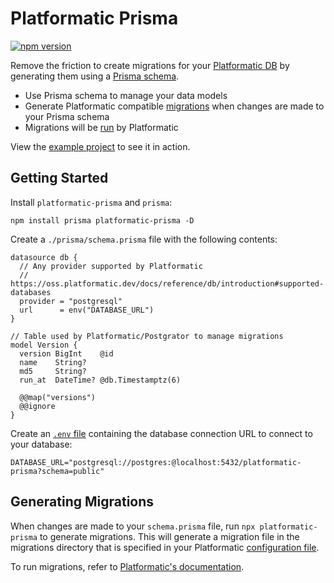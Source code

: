 # Platformatic Prisma

[![npm version](https://badge.fury.io/js/platformatic-prisma.svg)](https://www.npmjs.com/package/platformatic-prisma)

Remove the friction to create migrations for your [Platformatic DB](https://oss.platformatic.dev/docs/reference/db/introduction) by generating them using a [Prisma schema](https://www.prisma.io/docs/concepts/components/prisma-schema).

- Use Prisma schema to manage your data models
- Generate Platformatic compatible [migrations](https://oss.platformatic.dev/docs/reference/db/migrations) when changes are made to your Prisma schema
- Migrations will be [run](https://oss.platformatic.dev/docs/reference/db/migrations#how-to-run-migrations) by Platformatic

View the [example project](./example) to see it in action.

## Getting Started

Install `platformatic-prisma` and `prisma`:

```
npm install prisma platformatic-prisma -D
```

Create a `./prisma/schema.prisma` file with the following contents:

```prisma
datasource db {
  // Any provider supported by Platformatic
  // https://oss.platformatic.dev/docs/reference/db/introduction#supported-databases
  provider = "postgresql"
  url      = env("DATABASE_URL")
}

// Table used by Platformatic/Postgrator to manage migrations
model Version {
  version BigInt    @id
  name    String?
  md5     String?
  run_at  DateTime? @db.Timestamptz(6)

  @@map("versions")
  @@ignore
}
```

Create an [`.env` file](https://www.prisma.io/docs/guides/development-environment/environment-variables#using-env-files) containing the database connection URL to connect to your database:

```
DATABASE_URL="postgresql://postgres:@localhost:5432/platformatic-prisma?schema=public"
```

## Generating Migrations

When changes are made to your `schema.prisma` file, run `npx platformatic-prisma` to generate migrations. This will generate a migration file in the migrations directory that is specified in your Platformatic [configuration file](https://oss.platformatic.dev/docs/reference/db/configuration#configuration-file).

To run migrations, refer to [Platformatic's documentation](https://oss.platformatic.dev/docs/reference/db/migrations).
